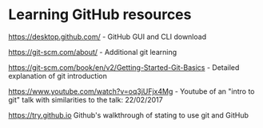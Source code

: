# Learning GitHub resources


https://desktop.github.com/ - GitHub GUI and CLI download



https://git-scm.com/about/ - Additional git learning



https://git-scm.com/book/en/v2/Getting-Started-Git-Basics - Detailed explanation of git introduction



https://www.youtube.com/watch?v=oq3jUFjx4Mg - Youtube of an "intro to git" talk with similarities to the talk: 22/02/2017



https://try.github.io Github's walkthrough of stating to use git and GitHub

